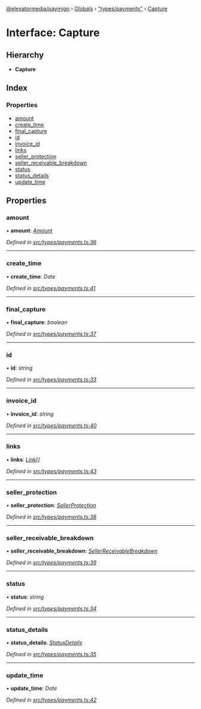 [@elevatormedia/paymigo](../README.md) › [Globals](../globals.md) › ["types/payments"](../modules/_types_payments_.md) › [Capture](_types_payments_.capture.md)

# Interface: Capture

## Hierarchy

-   **Capture**

## Index

### Properties

-   [amount](_types_payments_.capture.md#amount)
-   [create_time](_types_payments_.capture.md#create_time)
-   [final_capture](_types_payments_.capture.md#final_capture)
-   [id](_types_payments_.capture.md#id)
-   [invoice_id](_types_payments_.capture.md#invoice_id)
-   [links](_types_payments_.capture.md#links)
-   [seller_protection](_types_payments_.capture.md#seller_protection)
-   [seller_receivable_breakdown](_types_payments_.capture.md#seller_receivable_breakdown)
-   [status](_types_payments_.capture.md#status)
-   [status_details](_types_payments_.capture.md#status_details)
-   [update_time](_types_payments_.capture.md#update_time)

## Properties

### amount

• **amount**: _[Amount](_types_common_.amount.md)_

_Defined in [src/types/payments.ts:36](https://github.com/ELEVATORmedia/paymigo/blob/3f5d74d/src/types/payments.ts#L36)_

---

### create_time

• **create_time**: _Date_

_Defined in [src/types/payments.ts:41](https://github.com/ELEVATORmedia/paymigo/blob/3f5d74d/src/types/payments.ts#L41)_

---

### final_capture

• **final_capture**: _boolean_

_Defined in [src/types/payments.ts:37](https://github.com/ELEVATORmedia/paymigo/blob/3f5d74d/src/types/payments.ts#L37)_

---

### id

• **id**: _string_

_Defined in [src/types/payments.ts:33](https://github.com/ELEVATORmedia/paymigo/blob/3f5d74d/src/types/payments.ts#L33)_

---

### invoice_id

• **invoice_id**: _string_

_Defined in [src/types/payments.ts:40](https://github.com/ELEVATORmedia/paymigo/blob/3f5d74d/src/types/payments.ts#L40)_

---

### links

• **links**: _[Link](_types_common_.link.md)[]_

_Defined in [src/types/payments.ts:43](https://github.com/ELEVATORmedia/paymigo/blob/3f5d74d/src/types/payments.ts#L43)_

---

### seller_protection

• **seller_protection**: _[SellerProtection](_types_payments_.sellerprotection.md)_

_Defined in [src/types/payments.ts:38](https://github.com/ELEVATORmedia/paymigo/blob/3f5d74d/src/types/payments.ts#L38)_

---

### seller_receivable_breakdown

• **seller_receivable_breakdown**: _[SellerReceivableBreakdown](_types_payments_.sellerreceivablebreakdown.md)_

_Defined in [src/types/payments.ts:39](https://github.com/ELEVATORmedia/paymigo/blob/3f5d74d/src/types/payments.ts#L39)_

---

### status

• **status**: _string_

_Defined in [src/types/payments.ts:34](https://github.com/ELEVATORmedia/paymigo/blob/3f5d74d/src/types/payments.ts#L34)_

---

### status_details

• **status_details**: _[StatusDetails](_types_payments_.statusdetails.md)_

_Defined in [src/types/payments.ts:35](https://github.com/ELEVATORmedia/paymigo/blob/3f5d74d/src/types/payments.ts#L35)_

---

### update_time

• **update_time**: _Date_

_Defined in [src/types/payments.ts:42](https://github.com/ELEVATORmedia/paymigo/blob/3f5d74d/src/types/payments.ts#L42)_
